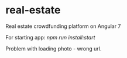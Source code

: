 # real-estate
Real estate crowdfunding platform on Angular 7

For starting app: *npm run install:start*

Problem with loading photo - wrong url.
